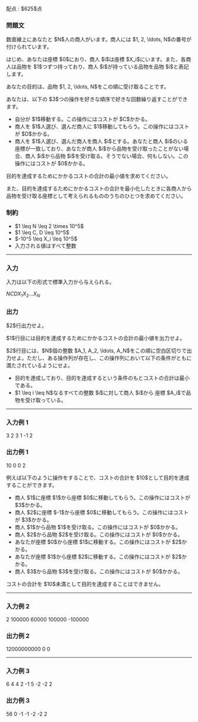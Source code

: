 
<div>

<span>

<span>

<p>
配点 : $625$点
</p>

<div>

<section>

### **問題文**

<p>
数直線上にあなたと $N$人の商人がいます。商人には $1, 2, \ldots, N$の番号が付けられています。
</p>

<p>
はじめ、あなたは座標 $0$におり、商人 $i$は座標 $X_i$にいます。また、各商人は品物を $1$つずつ持っており、商人 $i$が持っている品物を品物 $i$と表記します。
</p>

<p>
あなたの目的は、品物 $1, 2, \ldots, N$をこの順に受け取ることです。
</p>

<p>
あなたは、以下の $3$つの操作を好きな順序で好きな回数繰り返すことができます。
</p>

<ul>

<li>
自分が $1$移動する。この操作にはコストが $C$かかる。
</li>

<li>
商人を $1$人選び、選んだ商人に $1$移動してもらう。この操作にはコストが $D$かかる。
</li>

<li>
商人を $1$人選び、選んだ商人を商人 $i$とする。あなたと商人 $i$のいる座標が一致しており、あなたが商人 $i$から品物を受け取ったことがない場合、商人 $i$から品物 $i$を受け取る。そうでない場合、何もしない。この操作にはコストが $0$かかる。
</li>

</ul>

<p>
目的を達成するためにかかるコストの合計の最小値を求めてください。
</p>

<p>
また、目的を達成するためにかかるコストの合計を最小化したときに各商人から品物を受け取る座標として考えられるもののうちのひとつを求めてください。
</p>

</section>

</div>

<div>

<section>

### **制約**

<ul>

<li>
$1 \leq N \leq 2 \times 10^5$
</li>

<li>
$1 \leq C, D \leq 10^5$
</li>

<li>
$-10^5 \leq X_i \leq 10^5$
</li>

<li>
入力される値はすべて整数
</li>

</ul>

</section>

</div>

---

<div>

<div>

<section>

### **入力**

<p>
入力は以下の形式で標準入力から与えられる。
</p>

<div>

$N$$C$$D$$X_1$$X_2$$\ldots$$X_N$
</div>

</section>

</div>

<div>

<section>

### **出力**

<p>
$2$行出力せよ。
</p>

<p>
$1$行目には目的を達成するためにかかるコストの合計の最小値を出力せよ。
</p>

<p>
$2$行目には、$N$個の整数 $A_1, A_2, \ldots, A_N$をこの順に空白区切りで出力せよ。ただし、ある操作列が存在し、この操作列において以下の条件がともに満たされているようにせよ。
</p>

<ul>

<li>
目的を達成しており、目的を達成するという条件のもとコストの合計は最小である。
</li>

<li>
$1 \leq i \leq N$なるすべての整数 $i$に対して商人 $i$から 座標 $A_i$で品物を受け取っている。
</li>

</ul>

</section>

</div>

</div>

---

<div>

<section>

### **入力例 1**

<div>

3 2 3
1 -1 2

</div>

</section>

</div>

<div>

<section>

### **出力例 1**

<div>

10
0 0 2

</div>

<p>
例えば以下のように操作をすることで、コストの合計を $10$として目的を達成することができます。
</p>

<ul>

<li>
商人 $1$に座標 $1$から座標 $0$に移動してもらう。この操作にはコストが $3$かかる。
</li>

<li>
商人 $2$に座標 $-1$から座標 $0$に移動してもらう。この操作にはコストが $3$かかる。
</li>

<li>
商人 $1$から品物 $1$を受け取る。この操作にはコストが $0$かかる。
</li>

<li>
商人 $2$から品物 $2$を受け取る。この操作にはコストが $0$かかる。
</li>

<li>
あなたが座標 $0$から座標 $1$に移動する。この操作にはコストが $2$かかる。
</li>

<li>
あなたが座標 $1$から座標 $2$に移動する。この操作にはコストが $2$かかる。
</li>

<li>
商人 $3$から品物 $3$を受け取る。この操作にはコストが $0$かかる。
</li>

</ul>

<p>
コストの合計を $10$未満として目的を達成することはできません。
</p>

</section>

</div>

---

<div>

<section>

### **入力例 2**

<div>

2 100000 60000
100000 -100000

</div>

</section>

</div>

<div>

<section>

### **出力例 2**

<div>

12000000000
0 0

</div>

</section>

</div>

---

<div>

<section>

### **入力例 3**

<div>

6 4 4
2 -1 5 -2 -2 2

</div>

</section>

</div>

<div>

<section>

### **出力例 3**

<div>

56
0 -1 -1 -2 -2 2

</div>

</section>

</div>

</span>

</span>

</div>
